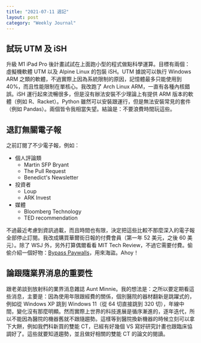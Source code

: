 ```yaml
---
title: "2021-07-11 週記"
layout: post
category: "Weekly Journal"
---
```


## 試玩 UTM 及 iSH

升級 M1 iPad Pro 後計畫試試在上面跑小型的程式做點科學運算。目標有兩個：虛擬機軟體 UTM 以及 Alpine Linux 的包裝 iSH。UTM 據說可以執行 Windows ARM 之類的軟體，不過實際上因為系統限制的原因，記憶體最多只能使用到 40%，而且性能限制在單核心。我改跑了 Arch Linux ARM，一直有各種內核錯誤。iSH 運行起來流暢很多，但是沒有辦法安裝不少理論上有提供 ARM 版本的軟體（例如 R、Racket）。Python 雖然可以安裝跟運行，但是無法安裝常見的套件（例如 Pandas）。兩個皆令我相當失望。結論是：不要浪費時間玩這些。

## 退訂無關電子報

之前訂閱了不少電子報，例如：

- 個人評論類
  - Martin SFP Bryant
  - The Pull Request
  - Benedict's Newsletter
- 投資者
  - Loup
  - ARK Invest
- 媒體
  - Bloomberg Technology
  - TED recommendation

不過最近考慮到資訊過載，而且時間也有限，決定把這些比較不那麼深入的電子報全部停止訂閱。我改成購買華爾街日報的付費會員（第一年 52 美元，之後 60 美元）。除了 WSJ 外，另外打算偶爾看看 MIT Tech Review，不過它需要付費。偷偷介紹一個好物：[Bypass Paywalls](https://github.com/iamadamdev/bypass-paywalls-chrome)，用來海盜。Ahoy！

## 論跟隨業界消息的重要性

跟老弟談到放射科的業界消息雜誌 Aunt Minnie。我的想法是：之所以要定期看這些消息，主要是：因為使用年限跟經費的關係，個別醫院的器材翻新是跳躍式的，例如從 Windows XP 跳到 Windows 11（從 64 切直接跳到 320 切），年線中間，變化沒有那麼明顯。然而實際上世界的科技進展是循序漸進的，逐年迭代，所以不能因為醫院的機器舊就不跟隨趨勢。這樣等到醫院換新機器的時候立刻可以拿下大餅，例如我們科新買的雙能 CT，已經有好幾個 VS 寫好研究計畫也跟臨床協調好了。這些就要知道趨勢，並且做好相關的雙能 CT 的論文的閱讀。
